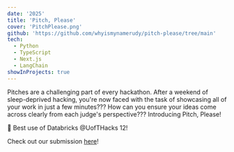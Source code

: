 ```yaml
---
date: '2025'
title: 'Pitch, Please'
cover: 'PitchPlease.png'
github: 'https://github.com/whyismynamerudy/pitch-please/tree/main'
tech:
  - Python
  - TypeScript
  - Next.js
  - LangChain
showInProjects: true
---
```


Pitches are a challenging part of every hackathon. After a weekend of sleep-deprived hacking, you're now faced with the task of showcasing all of your work in just a few minutes??? How can you ensure your ideas come across clearly from each judge's perspective??? Introducing Pitch, Please!

🥇 Best use of Databricks @UofTHacks 12!

Check out our submission [here](https://dorahacks.io/buidl/21648/)!
